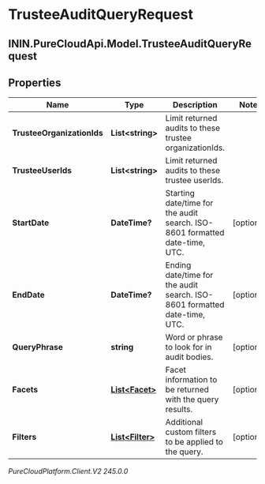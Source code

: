 # TrusteeAuditQueryRequest

## ININ.PureCloudApi.Model.TrusteeAuditQueryRequest

## Properties

|Name | Type | Description | Notes|
|------------ | ------------- | ------------- | -------------|
| **TrusteeOrganizationIds** | **List&lt;string&gt;** | Limit returned audits to these trustee organizationIds. | |
| **TrusteeUserIds** | **List&lt;string&gt;** | Limit returned audits to these trustee userIds. | |
| **StartDate** | **DateTime?** | Starting date/time for the audit search. ISO-8601 formatted date-time, UTC. | [optional] |
| **EndDate** | **DateTime?** | Ending date/time for the audit search. ISO-8601 formatted date-time, UTC. | [optional] |
| **QueryPhrase** | **string** | Word or phrase to look for in audit bodies. | [optional] |
| **Facets** | [**List&lt;Facet&gt;**](Facet) | Facet information to be returned with the query results. | [optional] |
| **Filters** | [**List&lt;Filter&gt;**](Filter) | Additional custom filters to be applied to the query. | [optional] |



_PureCloudPlatform.Client.V2 245.0.0_
